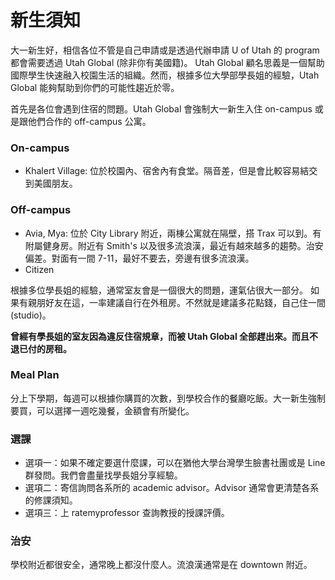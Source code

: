 # 新生須知

大一新生好，相信各位不管是自己申請或是透過代辦申請 U of Utah 的 program 都會需要透過 Utah Global (除非你有美國籍)。
Utah Global 顧名思義是一個幫助國際學生快速融入校園生活的組織。然而，根據多位大學部學長姐的經驗，Utah Global 能夠幫助到你們的可能性趨近於零。

首先是各位會遇到住宿的問題。Utah Global 會強制大一新生入住 on-campus 或是跟他們合作的 off-campus 公寓。

### On-campus

- Khalert Village: 位於校園內、宿舍內有食堂。隔音差，但是會比較容易結交到美國朋友。

### Off-campus

- Avia, Mya: 位於 City Library 附近，兩棟公寓就在隔壁，搭 Trax 可以到。有附屬健身房。附近有 Smith's 以及很多流浪漢，最近有越來越多的趨勢。治安偏差。對面有一間 7-11，最好不要去，旁邊有很多流浪漢。
- Citizen

根據多位學長姐的經驗，通常室友會是一個很大的問題，運氣佔很大一部分。
如果有親朋好友在這，一率建議自行在外租房。不然就是建議多花點錢，自己住一間 (studio)。

**曾經有學長姐的室友因為違反住宿規章，而被 Utah Global 全部趕出來。而且不退已付的房租。**

### Meal Plan

分上下學期，每週可以根據你購買的次數，到學校合作的餐廳吃飯。大一新生強制要買，可以選擇一週吃幾餐，金額會有所變化。

### 選課

- 選項一：如果不確定要選什麼課，可以在猶他大學台灣學生臉書社團或是 Line 群發問。我們會盡量找學長姐分享經驗。
- 選項二：寄信詢問各系所的 academic advisor。Advisor 通常會更清楚各系的修課須知。
- 選項三：上 ratemyprofessor 查詢教授的授課評價。

### 治安

學校附近都很安全，通常晚上都沒什麼人。流浪漢通常是在 downtown 附近。
